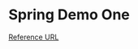 # Spring Demo One

[Reference URL](https://www.udemy.com/spring-hibernate-tutorial/learn/lecture/8881586#overview)